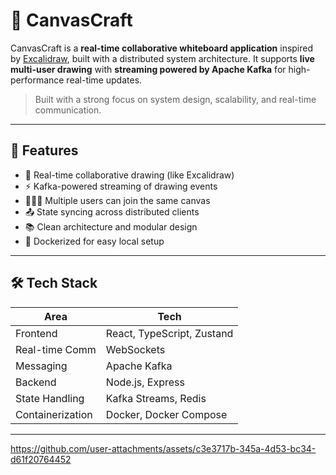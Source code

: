# 🧠 CanvasCraft

CanvasCraft is a **real-time collaborative whiteboard application** inspired by [Excalidraw](https://excalidraw.com/), built with a distributed system architecture. It supports **live multi-user drawing** with **streaming powered by Apache Kafka** for high-performance real-time updates.

> Built with a strong focus on system design, scalability, and real-time communication.

---

## 🚀 Features

- 🎨 Real-time collaborative drawing (like Excalidraw)
- ⚡ Kafka-powered streaming of drawing events
- 🧑‍🤝‍🧑 Multiple users can join the same canvas
- 📤 State syncing across distributed clients
- 📚 Clean architecture and modular design
- 🐳 Dockerized for easy local setup

---

## 🛠️ Tech Stack

| Area            | Tech                             |
|-----------------|----------------------------------|
| Frontend        | React, TypeScript, Zustand       |
| Real-time Comm  | WebSockets                       |
| Messaging       | Apache Kafka                     |
| Backend         | Node.js, Express                 |
| State Handling  | Kafka Streams, Redis             |
| Containerization| Docker, Docker Compose           |

---

https://github.com/user-attachments/assets/c3e3717b-345a-4d53-bc34-d61f20764452

